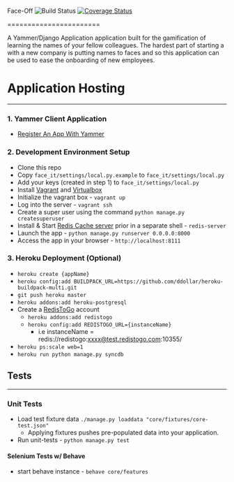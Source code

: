 Face-Off ![Build Status](https://travis-ci.org/excellalabs/face-off.svg?branch=master) [![Coverage Status](https://coveralls.io/repos/excellaco/face_it/badge.svg)](https://coveralls.io/r/excellaco/face_it)

=======================

A Yammer/Django Application application built for the gamification of learning the names of your fellow colleagues. The hardest part of starting a with a new company is putting names to faces and so this application can be used to ease the onboarding of new employees.

# Application Hosting
-----
### 1. Yammer Client Application
* [Register An App With Yammer](https://developer.yammer.com/v1.0/docs/app-registration)


### 2. Development Environment Setup
* Clone this repo
* Copy `face_it/settings/local.py.example` to `face_it/settings/local.py`
* Add your keys (created in step 1) to `face_it/settings/local.py`
* Install [Vagrant](https://www.vagrantup.com/) and [Virtualbox](https://www.virtualbox.org/)
* Initialize the vagrant box - `vagrant up`
* Log into the server - `vagrant ssh`
* Create a super user using the command `python manage.py createsuperuser`
* Install & Start [Redis Cache server](http://redis.io/) prior in a separate shell - `redis-server` 
* Launch the app - `python manage.py runserver 0.0.0.0:8000`
* Access the app in your browser - `http://localhost:8111`

### 3. Heroku Deployment (Optional)
* `heroku create {appName}`
* `heroku config:add BUILDPACK_URL=https://github.com/ddollar/heroku-buildpack-multi.git`
* `git push heroku master`
* `heroku addons:add heroku-postgresql`
* Create a [RedisToGo](https://redistogo.com) account
    * `heroku addons:add redistogo`
    * `heroku config:add REDISTOGO_URL={instanceName}` 
        *  i.e instanceName = redis://redistogo:xxxx@test.redistogo.com:10355/
* `heroku ps:scale web=1`
* `heroku run python manage.py syncdb`

## Tests
---
### Unit Tests
* Load test fixture data `./manage.py loaddata "core/fixtures/core-test.json"`
    * Applying fixtures pushes pre-populated data into your application.
* Run unit-tests - `python manage.py test`
 
#### Selenium Tests w/ Behave
* start behave instance - `behave core/features`



